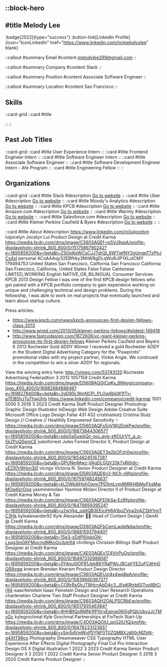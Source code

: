 ::block-hero
---
#title
Melody Lee
---

:badge[2022]{type="success"}
:button-link[LinkedIn Profile]{icon="IconLinkedIn" href="https://www.linkedin.com/in/melodyxlee" blank}

::callout
#summary
Email
#content
melodylee299@gmail.com
::

::callout
#summary
Company
#content
Slack
::

::callout
#summary
Position
#content
Associate Software Engineer
::

::callout
#summary
Location
#content
San Francisco
::

## Skills
::card-grid
::card
#title

::
::

## Past Job Titles
::card-grid
::card
#title
User Experience Intern
::
::card
#title
Frontend Engineer Intern
::
::card
#title
Software Engineer Intern
::
::card
#title
Associate Software Engineer
::
::card
#title
Software Development Engineer Intern - Afe Program
::
::card
#title
Engineering Fellow
::
::

## Organizations
::card-grid
::card
#title
Slack
#description
[Go to website](slack.com)
::
::card
#title
Uber
#description
[Go to website](uber.com)
::
::card
#title
Moody's Analytics
#description
[Go to website](moodysanalytics.com)
::
::card
#title
KPCB
#description
[Go to website](kleinerperkins.com)
::
::card
#title
Amazon.com
#description
[Go to website](amazon.es)
::
::card
#title
Warmly
#description
[Go to website](getwarmly.com)
::
::card
#title
Salesforce.com
#description
[Go to website](fullsecsolutions.com)
::
::card
#title
Kleiner Perkins Caufield & Byers
#description
[Go to website](kpcb.com)
::
::

::card
#title
About
#description
https://www.linkedin.com/in/luijocelyn luijocelyn Jocelyn Lui Product Design at Credit Karma https://media.licdn.com/dms/image/C5603AQEf-ro5VJ9xpA/profile-displayphoto-shrink_800_800/0/1517586790242?e=1695859200&v=beta&t=ZSGpKqWCsCJJTdrQt_6WTjefNY2gUngpT7zPhJCs4xI personal ACoAAAqy32EBfhky3NhW8gDLqWuRJlP1XLoICMY 179494753 United States San Francisco, California San Francisco California San Francisco, California, United States False False Cantonese LIMITED_WORKING English NATIVE_OR_BILINGUAL Consumer Services KPCB 2013 Design Fellow I was one of the first KPCB design fellows who got paired with a KPCB portfolio company to gain experience working on unique and challenging technical and design problems. During the fellowship, I was able to work on real projects that eventually launched and learn about startup culture.

Press articles: 
- https://www.kpcb.com/news/kpcb-announces-first-design-fellows-class-2013
- http://www.wired.com/2013/05/kleiner-perkins-fellows/#slideid-149416
- http://www.fastcodesign.com/1672606/vc-giant-kleiner-perkins-announces-its-first-design-fellows Kleiner Perkins Caufield and Beyers 6 2013 Rochester Gold ADDY Winner I received a gold Rochester ADDY in the Student Digital Advertising Category for the “Pawprints” promotional video with my project partner, Vickie Angie. We continued in the competition to win a silver ADDY for regionals. 

View the winning entry here: http://vimeo.com/53743120 Rochester Advertising Federadtion 3 2013 1057159 Credit Karma https://media.licdn.com/dms/image/D560BAQGtCpKv_6Weyg/company-logo_400_400/0/1688268488646?e=1698278400&v=beta&t=2gD95L9ImNCPi_PLOw8bkW1fTy-a7ElB5hJTuThwUHs https://www.linkedin.com/company/credit-karma/ 1001 5000 5 2018 3 2023 Credit Karma Staff Product Designer Photoshop Graphic Design Illustrator InDesign Web Design Adobe Creative Suite Microsoft Office Logo Design False 431 432 cristinastutz Cristina Stutz Design // Creative // Healthily Empowered Sensitivity ✨ https://media.licdn.com/dms/image/D5603AQFs5nVWUDokPw/profile-displayphoto-shrink_800_800/0/1687384430657?e=1695859200&v=beta&t=sdqGa5uwbQc-poj_qvg-zKOUrVY_q_p-5kZPoQSemCE julesforrest Jules Forrest Director II, Product Design at Credit Karma https://media.licdn.com/dms/image/C5603AQET3e2bOFzh0w/profile-displayphoto-shrink_800_800/0/1654824516728?e=1695859200&v=beta&t=GPUNmMwz-VAgDLGQV20k7xRl0idc-vEZ97rI9Hxn3i0 vicngo Victoria N. Senior Product Designer at Credit Karma https://media.licdn.com/dms/image/D5603AQE6n2-NCh-nWg/profile-displayphoto-shrink_800_800/0/1675974824563?e=1695859200&v=beta&t=kLDWk4jHphOwm7PD5mLym8MRH4MAvFksMwMOw6zrOog yasminemolavi Yasmine Molavi Director II of Product Design at Credit Karma Money & Tax https://media.licdn.com/dms/image/C5603AQFE0kSa-Ez9fg/profile-displayphoto-shrink_800_800/0/1647985939524?e=1695859200&v=beta&t=u2wVkg_oddQB3EEiciHj6A1boZVpa2nAZ2bYhmTC3Hk kylealexander92 Kyle Alexander 🏳️‍🌈 Head of Content Design | GenAI @ Credit Karma https://media.licdn.com/dms/image/D5603AQFbCemLwdpNdw/profile-displayphoto-shrink_800_800/0/1688159379440?e=1695859200&v=beta&t=15e3-xDdP6ljsbjGN-Lsqg3mGKFMocmdMKoGo3qh1t4 chrillings Christain Billings Staff Product Designer at Credit Karma https://media.licdn.com/dms/image/C4E03AQEv1Z4VirPuOg/profile-displayphoto-shrink_800_800/0/1649733298808?e=1695859200&v=beta&t=0Y4ou0lOFR1JebB6YRaPWcJ8CaVYE2uFCAHrGQR9xgw kneram Brendan Kneram Product Design Director https://media.licdn.com/dms/image/C5603AQEUzI4x4wqBeA/profile-displayphoto-shrink_800_800/0/1583966036737?e=1695859200&v=beta&t=CORrRsGhJT8HcnAbD4c3_JEpKRtrb6STvollBtCjr94 isaacfeinstein Isaac Feinstein Design and User Research Operations charlenetien Charlene Tien Staff Product Designer at Credit Karma https://media.licdn.com/dms/image/C5603AQH2OALPSCRbEw/profile-displayphoto-shrink_800_800/0/1651793546384?e=1695859200&v=beta&t=9HHBfQvRMNi1fPXlryEqjnw06j5gPQlcUbvzJcTMvGc kylegrochmal Kyle Grochmal Partnerships at FinTech Start-Up https://media.licdn.com/dms/image/C4D03AQGlU_qxG2lU1Q/profile-displayphoto-shrink_800_800/0/1647823312365?e=1695859200&v=beta&t=ySm5dVmWvlf5YNF0T0ZQMBXJdII0cMZbN-g4XtT99co Photography Dreamweaver CSS Typography HTML User Experience After Effects Digital Photography Final Cut Pro Interaction Design OS X Digital Illustration 1 2022 3 2023 Credit Karma Senior Product Designer II 3 2020 1 2022 Credit Karma Senior Product Designer 5 2018 3 2020 Credit Karma Product Designer
::
